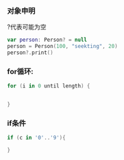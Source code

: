 ### 对象申明

?代表可能为空
```kotlin
var person: Person? = null
person = Person(100, "seekting", 20)
person?.print()

```

### for循环:
```kotlin
for (i in 0 until length) {


}

```

### if条件
```kotlin
if (c in '0'..'9'){

}

```
